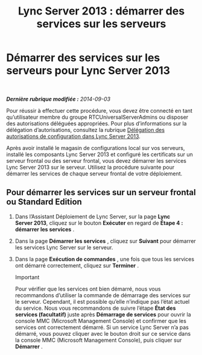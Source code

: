 ﻿---
title: 'Lync Server 2013 : démarrer des services sur les serveurs'
TOCTitle: Démarrer des services sur les serveurs
ms:assetid: fa26eaed-0529-4f32-9f3f-f32c4bd4b1c8
ms:mtpsurl: https://technet.microsoft.com/fr-fr/library/Gg413059(v=OCS.15)
ms:contentKeyID: 49299399
ms.date: 05/20/2016
mtps_version: v=OCS.15
ms.translationtype: HT
---

# Démarrer des services sur les serveurs pour Lync Server 2013

 

_**Dernière rubrique modifiée :** 2014-09-03_

Pour réussir à effectuer cette procédure, vous devez être connecté en tant qu’utilisateur membre du groupe RTCUniversalServerAdmins ou disposer des autorisations déléguées appropriées. Pour plus d’informations sur la délégation d’autorisations, consultez la rubrique [Délégation des autorisations de configuration dans Lync Server 2013](lync-server-2013-delegate-setup-permissions.md).

Après avoir installé le magasin de configurations local sur vos serveurs, installé les composants Lync Server 2013 et configuré les certificats sur un serveur frontal ou des serveur frontal, vous devez démarrer les services Lync Server 2013 sur le serveur. Utilisez la procédure suivante pour démarrer les services de chaque serveur frontal de votre déploiement.

## Pour démarrer les services sur un serveur frontal ou Standard Edition

1.  Dans l’Assistant Déploiement de Lync Server, sur la page **Lync Server 2013**, cliquez sur le bouton **Exécuter** en regard de **Étape 4 : démarrer les services** .

2.  Dans la page **Démarrer les services** , cliquez sur **Suivant** pour démarrer les services Lync Server sur le serveur.

3.  Dans la page **Exécution de commandes** , une fois que tous les services ont démarré correctement, cliquez sur **Terminer** .
    
    > [!important]  
    > Pour vérifier que les services ont bien démarré, nous vous recommandons d’utiliser la commande de démarrage des services sur le serveur. Cependant, il est possible qu’elle n’indique pas l’état actuel du service. Nous vous recommandons de suivre l’étape <strong>État des services (facultatif)</strong> juste après <strong>Démarrage de services</strong> pour ouvrir la console MMC (Microsoft Management Console) et confirmer que les services ont correctement démarré. Si un service Lync Server n’a pas démarré, vous pouvez cliquer avec le bouton droit sur ce service dans la console MMC (Microsoft Management Console), puis cliquer sur <strong>Démarrer</strong> .
